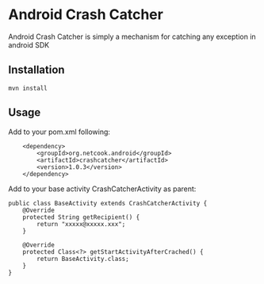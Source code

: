Android Crash Catcher
=============

Android Crash Catcher is simply a mechanism for catching any exception in android SDK


Installation
-----------

    mvn install


Usage
-----
Add to your pom.xml following:

		<dependency>
			<groupId>org.netcook.android</groupId>
			<artifactId>crashcatcher</artifactId>
			<version>1.0.3</version>
		</dependency>

Add to your base activity CrashCatcherActivity as parent:

    public class BaseActivity extends CrashCatcherActivity {
        @Override
        protected String getRecipient() {
        	return "xxxxx@xxxxx.xxx";
        }
        
        @Override
        protected Class<?> getStartActivityAfterCrached() {
        	return BaseActivity.class;
        }
    }